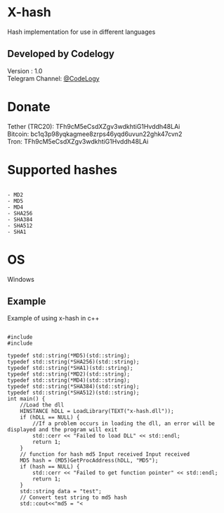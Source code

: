 # X-hash
Hash implementation for use in different languages
## Developed by Codelogy
Version : 1.0
</br>
Telegram Channel: <a href="https://t.me/codelogy"> @CodeLogy </a>
# Donate
Tether (TRC20): TFh9cM5eCsdXZgv3wdkhtiG1Hvddh48LAi <br>
Bitcoin: bc1q3p98yqkagmee8zrps46yqd6uvun22ghk47cvn2 <br>
Tron: TFh9cM5eCsdXZgv3wdkhtiG1Hvddh48LAi 
# Supported hashes
<pre><code>
- MD2
- MD5
- MD4
- SHA256
- SHA384 
- SHA512
- SHA1
</pre></code>
# OS
Windows
## Example
Example of using x-hash in c++<br>
<pre><code>
#include <iostream>
#include <Windows.h>

typedef std::string(*MD5)(std::string);
typedef std::string(*SHA256)(std::string);
typedef std::string(*SHA1)(std::string);
typedef std::string(*MD2)(std::string);
typedef std::string(*MD4)(std::string);
typedef std::string(*SHA384)(std::string);
typedef std::string(*SHA512)(std::string);
int main() {
	//Load the dll
    HINSTANCE hDLL = LoadLibrary(TEXT("x-hash.dll"));
    if (hDLL == NULL) {
		//If a problem occurs in loading the dll, an error will be displayed and the program will exit
        std::cerr << "Failed to load DLL" << std::endl;
        return 1;
    }
	// function for hash md5 Input received Input received
    MD5 hash = (MD5)GetProcAddress(hDLL, "MD5");
    if (hash == NULL) {
        std::cerr << "Failed to get function pointer" << std::endl;
        return 1;
    }
    std::string data = "test";
	// Convert test string to md5 hash
    std::cout<<"md5 = "<<hash(data)<<"\n";
	// function for hash sha256 Input received Input received
    SHA256 SHA256_ = (SHA256)GetProcAddress(hDLL, "sha256");
    if (SHA256_ == NULL) {
        std::cerr << "Failed to get function pointer" << std::endl;
        return 1;
    }
    std::cout<<"sha256 = "<<SHA256_(data)<<"\n";
	// function for hash sha1 Input received Input received
    SHA1 SHA1_ = (SHA1)GetProcAddress(hDLL, "sha1");
    if (SHA1_ == NULL) {
        std::cerr << "Failed to get function pointer" << std::endl;
        return 1;
    }
    std::cout<<SHA1_(data)<<"\n";
	// function for hash md2 Input received Input received
    MD2 MD2_ = (MD2)GetProcAddress(hDLL, "md2");
    if (MD2_ == NULL) {
        std::cerr << "Failed to get function pointer" << std::endl;
        return 1;
    }
    std::cout<<MD2_(data)<<"\n";
	// function for hash md4 Input received Input received
    MD4 MD4_ = (MD4)GetProcAddress(hDLL, "md4");
    if (MD4_ == NULL) {
        std::cerr << "Failed to get function pointer" << std::endl;
        return 1;
    }
    std::cout<<"md4 = "<<MD4_(data)<<"\n";
	// function for hash sha384 Input received Input received
    SHA384 SHA384_ = (SHA384)GetProcAddress(hDLL, "sha384");
    if (SHA384_ == NULL) {
        std::cerr << "Failed to get function pointer" << std::endl;
        return 1;
    }
    std::cout<<"sha384 = "<<SHA384_(data)<<"\n";
	// function for hash sha512 Input received Input received
    SHA512 SHA512_ = (SHA512)GetProcAddress(hDLL, "sha512");
    if (SHA512_ == NULL) {
        std::cerr << "Failed to get function pointer" << std::endl;
        return 1;
    }
    std::cout<<"sha512 = "<<SHA512_(data)<<"\n";
    FreeLibrary(hDLL);
    return 0;
}
</pre></code>
